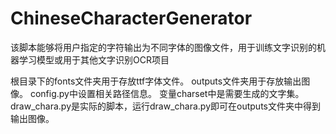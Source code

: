 # ChineseCharacterGenerator
该脚本能够将用户指定的字符输出为不同字体的图像文件，用于训练文字识别的机器学习模型或用于其他文字识别OCR项目

根目录下的fonts文件夹用于存放ttf字体文件。
outputs文件夹用于存放输出图像。
config.py中设置相关路径信息。
变量charset中是需要生成的文字集。
draw_chara.py是实际的脚本，运行draw_chara.py即可在outputs文件夹中得到输出图像。

